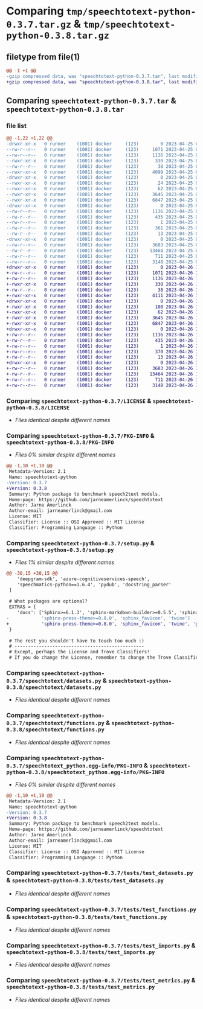 # Comparing `tmp/speechtotext-python-0.3.7.tar.gz` & `tmp/speechtotext-python-0.3.8.tar.gz`

## filetype from file(1)

```diff
@@ -1 +1 @@
-gzip compressed data, was "speechtotext-python-0.3.7.tar", last modified: Tue Apr 25 07:26:48 2023, max compression
+gzip compressed data, was "speechtotext-python-0.3.8.tar", last modified: Wed Apr 26 12:31:12 2023, max compression
```

## Comparing `speechtotext-python-0.3.7.tar` & `speechtotext-python-0.3.8.tar`

### file list

```diff
@@ -1,22 +1,22 @@
-drwxr-xr-x   0 runner    (1001) docker     (123)        0 2023-04-25 07:26:48.594268 speechtotext-python-0.3.7/
--rw-r--r--   0 runner    (1001) docker     (123)     1071 2023-04-25 07:24:54.000000 speechtotext-python-0.3.7/LICENSE
--rw-r--r--   0 runner    (1001) docker     (123)     1136 2023-04-25 07:26:48.594268 speechtotext-python-0.3.7/PKG-INFO
--rwxr-xr-x   0 runner    (1001) docker     (123)      330 2023-04-25 07:24:54.000000 speechtotext-python-0.3.7/README.md
--rw-r--r--   0 runner    (1001) docker     (123)       38 2023-04-25 07:26:48.594268 speechtotext-python-0.3.7/setup.cfg
--rwxr-xr-x   0 runner    (1001) docker     (123)     4099 2023-04-25 07:24:54.000000 speechtotext-python-0.3.7/setup.py
-drwxr-xr-x   0 runner    (1001) docker     (123)        0 2023-04-25 07:26:48.590268 speechtotext-python-0.3.7/speechtotext/
--rwxr-xr-x   0 runner    (1001) docker     (123)       24 2023-04-25 07:24:54.000000 speechtotext-python-0.3.7/speechtotext/__init__.py
--rwxr-xr-x   0 runner    (1001) docker     (123)       62 2023-04-25 07:24:54.000000 speechtotext-python-0.3.7/speechtotext/__version__.py
--rwxr-xr-x   0 runner    (1001) docker     (123)     3645 2023-04-25 07:24:54.000000 speechtotext-python-0.3.7/speechtotext/datasets.py
--rwxr-xr-x   0 runner    (1001) docker     (123)     6847 2023-04-25 07:24:54.000000 speechtotext-python-0.3.7/speechtotext/functions.py
-drwxr-xr-x   0 runner    (1001) docker     (123)        0 2023-04-25 07:26:48.590268 speechtotext-python-0.3.7/speechtotext_python.egg-info/
--rw-r--r--   0 runner    (1001) docker     (123)     1136 2023-04-25 07:26:48.000000 speechtotext-python-0.3.7/speechtotext_python.egg-info/PKG-INFO
--rw-r--r--   0 runner    (1001) docker     (123)      435 2023-04-25 07:26:48.000000 speechtotext-python-0.3.7/speechtotext_python.egg-info/SOURCES.txt
--rw-r--r--   0 runner    (1001) docker     (123)        1 2023-04-25 07:26:48.000000 speechtotext-python-0.3.7/speechtotext_python.egg-info/dependency_links.txt
--rw-r--r--   0 runner    (1001) docker     (123)      361 2023-04-25 07:26:48.000000 speechtotext-python-0.3.7/speechtotext_python.egg-info/requires.txt
--rw-r--r--   0 runner    (1001) docker     (123)       13 2023-04-25 07:26:48.000000 speechtotext-python-0.3.7/speechtotext_python.egg-info/top_level.txt
-drwxr-xr-x   0 runner    (1001) docker     (123)        0 2023-04-25 07:26:48.594268 speechtotext-python-0.3.7/tests/
--rw-r--r--   0 runner    (1001) docker     (123)     3683 2023-04-25 07:24:54.000000 speechtotext-python-0.3.7/tests/test_datasets.py
--rw-r--r--   0 runner    (1001) docker     (123)    13464 2023-04-25 07:24:54.000000 speechtotext-python-0.3.7/tests/test_functions.py
--rw-r--r--   0 runner    (1001) docker     (123)      711 2023-04-25 07:24:54.000000 speechtotext-python-0.3.7/tests/test_imports.py
--rw-r--r--   0 runner    (1001) docker     (123)     3148 2023-04-25 07:24:54.000000 speechtotext-python-0.3.7/tests/test_metrics.py
+drwxr-xr-x   0 runner    (1001) docker     (123)        0 2023-04-26 12:31:12.595373 speechtotext-python-0.3.8/
+-rw-r--r--   0 runner    (1001) docker     (123)     1071 2023-04-26 12:29:51.000000 speechtotext-python-0.3.8/LICENSE
+-rw-r--r--   0 runner    (1001) docker     (123)     1136 2023-04-26 12:31:12.591373 speechtotext-python-0.3.8/PKG-INFO
+-rwxr-xr-x   0 runner    (1001) docker     (123)      330 2023-04-26 12:29:51.000000 speechtotext-python-0.3.8/README.md
+-rw-r--r--   0 runner    (1001) docker     (123)       38 2023-04-26 12:31:12.595373 speechtotext-python-0.3.8/setup.cfg
+-rwxr-xr-x   0 runner    (1001) docker     (123)     4111 2023-04-26 12:29:51.000000 speechtotext-python-0.3.8/setup.py
+drwxr-xr-x   0 runner    (1001) docker     (123)        0 2023-04-26 12:31:12.591373 speechtotext-python-0.3.8/speechtotext/
+-rwxr-xr-x   0 runner    (1001) docker     (123)      108 2023-04-26 12:29:51.000000 speechtotext-python-0.3.8/speechtotext/__init__.py
+-rwxr-xr-x   0 runner    (1001) docker     (123)       62 2023-04-26 12:29:51.000000 speechtotext-python-0.3.8/speechtotext/__version__.py
+-rwxr-xr-x   0 runner    (1001) docker     (123)     3645 2023-04-26 12:29:51.000000 speechtotext-python-0.3.8/speechtotext/datasets.py
+-rwxr-xr-x   0 runner    (1001) docker     (123)     6847 2023-04-26 12:29:51.000000 speechtotext-python-0.3.8/speechtotext/functions.py
+drwxr-xr-x   0 runner    (1001) docker     (123)        0 2023-04-26 12:31:12.591373 speechtotext-python-0.3.8/speechtotext_python.egg-info/
+-rw-r--r--   0 runner    (1001) docker     (123)     1136 2023-04-26 12:31:12.000000 speechtotext-python-0.3.8/speechtotext_python.egg-info/PKG-INFO
+-rw-r--r--   0 runner    (1001) docker     (123)      435 2023-04-26 12:31:12.000000 speechtotext-python-0.3.8/speechtotext_python.egg-info/SOURCES.txt
+-rw-r--r--   0 runner    (1001) docker     (123)        1 2023-04-26 12:31:12.000000 speechtotext-python-0.3.8/speechtotext_python.egg-info/dependency_links.txt
+-rw-r--r--   0 runner    (1001) docker     (123)      370 2023-04-26 12:31:12.000000 speechtotext-python-0.3.8/speechtotext_python.egg-info/requires.txt
+-rw-r--r--   0 runner    (1001) docker     (123)       13 2023-04-26 12:31:12.000000 speechtotext-python-0.3.8/speechtotext_python.egg-info/top_level.txt
+drwxr-xr-x   0 runner    (1001) docker     (123)        0 2023-04-26 12:31:12.591373 speechtotext-python-0.3.8/tests/
+-rw-r--r--   0 runner    (1001) docker     (123)     3683 2023-04-26 12:29:51.000000 speechtotext-python-0.3.8/tests/test_datasets.py
+-rw-r--r--   0 runner    (1001) docker     (123)    13464 2023-04-26 12:29:51.000000 speechtotext-python-0.3.8/tests/test_functions.py
+-rw-r--r--   0 runner    (1001) docker     (123)      711 2023-04-26 12:29:51.000000 speechtotext-python-0.3.8/tests/test_imports.py
+-rw-r--r--   0 runner    (1001) docker     (123)     3148 2023-04-26 12:29:51.000000 speechtotext-python-0.3.8/tests/test_metrics.py
```

### Comparing `speechtotext-python-0.3.7/LICENSE` & `speechtotext-python-0.3.8/LICENSE`

 * *Files identical despite different names*

### Comparing `speechtotext-python-0.3.7/PKG-INFO` & `speechtotext-python-0.3.8/PKG-INFO`

 * *Files 0% similar despite different names*

```diff
@@ -1,10 +1,10 @@
 Metadata-Version: 2.1
 Name: speechtotext-python
-Version: 0.3.7
+Version: 0.3.8
 Summary: Python package to benchmark speech2text models.
 Home-page: https://github.com/jarneamerlinck/speechtotext
 Author: Jarne Amerlinck
 Author-email: jarneamerlinck@gmail.com
 License: MIT
 Classifier: License :: OSI Approved :: MIT License
 Classifier: Programming Language :: Python
```

### Comparing `speechtotext-python-0.3.7/setup.py` & `speechtotext-python-0.3.8/setup.py`

 * *Files 1% similar despite different names*

```diff
@@ -30,15 +30,15 @@
 	'deepgram-sdk', 'azure-cognitiveservices-speech', 
 	'speechmatics-python==1.6.4', 'pydub', 'docstring_parser'
 ]
 
 # What packages are optional?
 EXTRAS = {
 	'docs': ['Sphinx>=6.1.3', 'sphinx-markdown-builder>=0.5.5', 'sphinx_autodoc_typehints>=1.22', 
-			 'sphinx-press-theme>=0.8.0', 'sphinx_favicon', 'twine']
+			 'sphinx-press-theme>=0.8.0', 'sphinx_favicon', 'twine', 'graphviz']
 }
 
 # The rest you shouldn't have to touch too much :)
 # ------------------------------------------------
 # Except, perhaps the License and Trove Classifiers!
 # If you do change the License, remember to change the Trove Classifier for that!
```

### Comparing `speechtotext-python-0.3.7/speechtotext/datasets.py` & `speechtotext-python-0.3.8/speechtotext/datasets.py`

 * *Files identical despite different names*

### Comparing `speechtotext-python-0.3.7/speechtotext/functions.py` & `speechtotext-python-0.3.8/speechtotext/functions.py`

 * *Files identical despite different names*

### Comparing `speechtotext-python-0.3.7/speechtotext_python.egg-info/PKG-INFO` & `speechtotext-python-0.3.8/speechtotext_python.egg-info/PKG-INFO`

 * *Files 0% similar despite different names*

```diff
@@ -1,10 +1,10 @@
 Metadata-Version: 2.1
 Name: speechtotext-python
-Version: 0.3.7
+Version: 0.3.8
 Summary: Python package to benchmark speech2text models.
 Home-page: https://github.com/jarneamerlinck/speechtotext
 Author: Jarne Amerlinck
 Author-email: jarneamerlinck@gmail.com
 License: MIT
 Classifier: License :: OSI Approved :: MIT License
 Classifier: Programming Language :: Python
```

### Comparing `speechtotext-python-0.3.7/tests/test_datasets.py` & `speechtotext-python-0.3.8/tests/test_datasets.py`

 * *Files identical despite different names*

### Comparing `speechtotext-python-0.3.7/tests/test_functions.py` & `speechtotext-python-0.3.8/tests/test_functions.py`

 * *Files identical despite different names*

### Comparing `speechtotext-python-0.3.7/tests/test_imports.py` & `speechtotext-python-0.3.8/tests/test_imports.py`

 * *Files identical despite different names*

### Comparing `speechtotext-python-0.3.7/tests/test_metrics.py` & `speechtotext-python-0.3.8/tests/test_metrics.py`

 * *Files identical despite different names*

